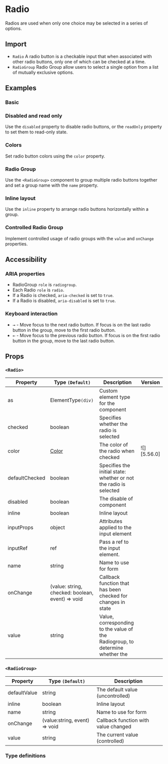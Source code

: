 # Radio

Radios are used when only one choice may be selected in a series of options.

## Import

<!--{include:<import-guide>}-->

- `Radio` A radio button is a checkable input that when associated with other radio buttons, only one of which can be checked at a time.
- `RadioGroup` Radio Group allow users to select a single option from a list of mutually exclusive options.

## Examples

### Basic

<!--{include:`basic.md`}-->

### Disabled and read only

Use the `disabled` property to disable radio buttons, or the `readOnly` property to set them to read-only state.

<!--{include:`disabled.md`}-->

### Colors

Set radio button colors using the `color` property.

<!--{include:`colors.md`}-->

### Radio Group

Use the `<RadioGroup>` component to group multiple radio buttons together and set a group name with the `name` property.

<!--{include:`radio-group.md`}-->

### Inline layout

Use the `inline` property to arrange radio buttons horizontally within a group.

<!--{include:`radio-group-inline.md`}-->

### Controlled Radio Group

Implement controlled usage of radio groups with the `value` and `onChange` properties.

<!--{include:`radio-group-controlled.md`}-->

## Accessibility

### ARIA properties

- RadioGroup `role` is `radiogroup`.
- Each Radio `role` is `radio`.
- If a Radio is checked, `aria-checked` is set to `true`.
- If a Radio is disabled, `aria-disabled` is set to `true`.

### Keyboard interaction

- <kbd>→</kbd> - Move focus to the next radio button. If focus is on the last radio button in the group, move to the first radio button.
- <kbd>←</kbd> - Move focus to the previous radio button. If focus is on the first radio button in the group, move to the last radio button.

## Props

### `<Radio>`

| Property       | Type `(Default)`                                 | Description                                                                   | Version     |
| -------------- | ------------------------------------------------ | ----------------------------------------------------------------------------- | ----------- |
| as             | ElementType`(div)`                               | Custom element type for the component                                         |             |
| checked        | boolean                                          | Specifies whether the radio is selected                                       |             |
| color          | [Color](#code-ts-color-code)                     | The color of the radio when checked                                           | ![][5.56.0] |
| defaultChecked | boolean                                          | Specifies the initial state: whether or not the radio is selected             |             |
| disabled       | boolean                                          | The disable of component                                                      |             |
| inline         | boolean                                          | Inline layout                                                                 |             |
| inputProps     | object                                           | Attributes applied to the input element                                       |             |
| inputRef       | ref                                              | Pass a ref to the input element.                                              |             |
| name           | string                                           | Name to use for form                                                          |             |
| onChange       | (value: string, checked: boolean, event) => void | Callback function that has been checked for changes in state                  |             |
| value          | string                                           | Value, corresponding to the value of the Radiogroup, to determine whether the |             |

### `<RadioGroup>`

| Property     | Type `(Default)`              | Description                          |
| ------------ | ----------------------------- | ------------------------------------ |
| defaultValue | string                        | The default value (uncontrolled)     |
| inline       | boolean                       | Inline layout                        |
| name         | string                        | Name to use for form                 |
| onChange     | (value:string, event) => void | Callback function with value changed |
| value        | string                        | The current value (controlled)       |

### Type definitions

<!--{include:(_common/types/color.md)}-->
